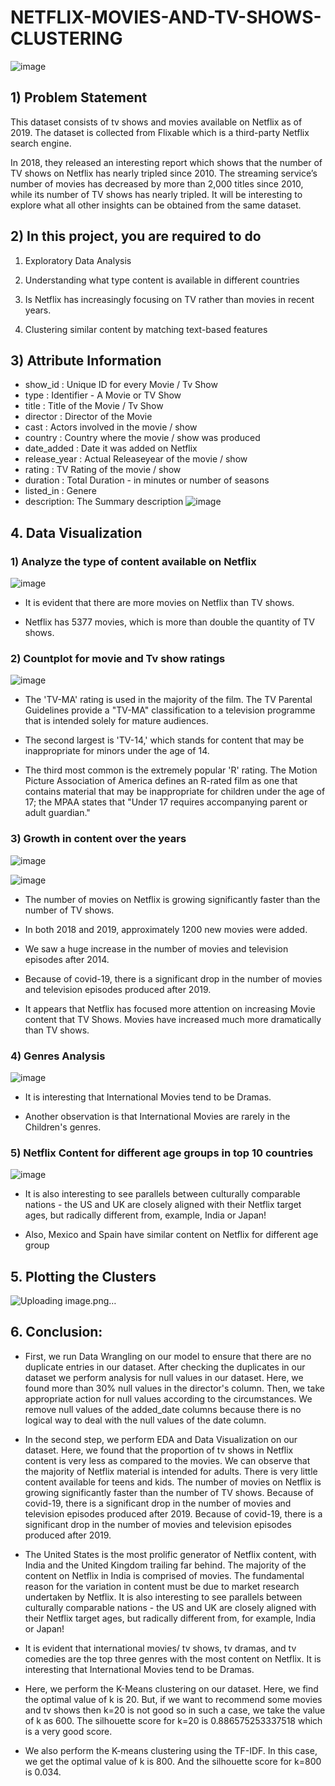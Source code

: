 # NETFLIX-MOVIES-AND-TV-SHOWS-CLUSTERING
![image](https://user-images.githubusercontent.com/85746056/156109575-107339ed-c1ed-4b3f-adc0-9c11d4f4ba7d.png)

## 1) Problem Statement
This dataset consists of tv shows and movies available on Netflix as of 2019. The dataset is collected from Flixable which is a third-party Netflix search engine.

In 2018, they released an interesting report which shows that the number of TV shows on Netflix has nearly tripled since 2010. The streaming service’s number of movies has decreased by more than 2,000 titles since 2010, while its number of TV shows has nearly tripled. It will be interesting to explore what all other insights can be obtained from the same dataset.

## 2) In this project, you are required to do
1) Exploratory Data Analysis

2) Understanding what type content is available in different countries

3) Is Netflix has increasingly focusing on TV rather than movies in recent years.

4) Clustering similar content by matching text-based features

## 3) Attribute Information
* show_id : Unique ID for every Movie / Tv Show
* type : Identifier - A Movie or TV Show
* title : Title of the Movie / Tv Show
* director : Director of the Movie
* cast : Actors involved in the movie / show
* country : Country where the movie / show was produced
* date_added : Date it was added on Netflix
* release_year : Actual Releaseyear of the movie / show
* rating : TV Rating of the movie / show
* duration : Total Duration - in minutes or number of seasons
* listed_in : Genere
* description: The Summary description
![image](https://user-images.githubusercontent.com/85746056/156109719-f4f1693f-0491-43a2-b273-9cbcf4947630.png)

## 4. Data Visualization
### 1) Analyze the type of content available on Netflix
![image](https://user-images.githubusercontent.com/85746056/156109750-dd5ce093-2ab0-4245-b69e-6fc10204ad85.png)
* It is evident that there are more movies on Netflix than TV shows.

* Netflix has 5377 movies, which is more than double the quantity of TV shows.

### 2) Countplot for movie and Tv show ratings
![image](https://user-images.githubusercontent.com/85746056/156109841-50ae2de6-fc9b-40e9-90d0-e9f2fea3d729.png)
* The 'TV-MA' rating is used in the majority of the film. The TV Parental Guidelines provide a "TV-MA" classification to a television programme that is intended solely for mature audiences.

* The second largest is 'TV-14,' which stands for content that may be inappropriate for minors under the age of 14.

* The third most common is the extremely popular 'R' rating. The Motion Picture Association of America defines an R-rated film as one that contains material that may be inappropriate for children under the age of 17; the MPAA states that "Under 17 requires accompanying parent or adult guardian."
### 3) Growth in content over the years
![image](https://user-images.githubusercontent.com/85746056/156109931-cdd0e375-dc09-4f25-bcef-c7d4bc7cba20.png)

![image](https://user-images.githubusercontent.com/85746056/156109952-3fa91b60-b7bd-451c-9e30-54b4c6e11a89.png)

* The number of movies on Netflix is growing significantly faster than the number of TV shows.

* In both 2018 and 2019, approximately 1200 new movies were added.

* We saw a huge increase in the number of movies and television episodes after 2014.

* Because of covid-19, there is a significant drop in the number of movies and television episodes produced after 2019.

* It appears that Netflix has focused more attention on increasing Movie content that TV Shows. Movies have increased much more dramatically than TV shows.
### 4) Genres Analysis
![image](https://user-images.githubusercontent.com/85746056/156110079-39b97791-91d4-4e53-9163-6ed240265961.png)
* It is interesting that International Movies tend to be Dramas.

* Another observation is that International Movies are rarely in the Children's genres.
### 5) Netflix Content for different age groups in top 10 countries
![image](https://user-images.githubusercontent.com/85746056/156110146-f8a036bc-7b77-4da4-9afb-49529aa900c0.png)
* It is also interesting to see parallels between culturally comparable nations - the US and UK are closely aligned with their Netflix target ages, but radically different from, example, India or Japan!

* Also, Mexico and Spain have similar content on Netflix for different age group
## 5. Plotting the Clusters
![Uploading image.png…]()


## 6. Conclusion:
* First, we run Data Wrangling on our model to ensure that there are no duplicate entries in our dataset. After checking the duplicates in our dataset we perform analysis for null values in our dataset. Here, we found more than 30% null values in the director's column. Then, we take appropriate action for null values according to the circumstances. We remove null values of the added_date columns because there is no logical way to deal with the null values of the date column.

* In the second step, we perform EDA and Data Visualization on our dataset. Here, we found that the proportion of tv shows in Netflix content is very less as compared to the movies. We can observe that the majority of Netflix material is intended for adults. There is very little content available for teens and kids. The number of movies on Netflix is growing significantly faster than the number of TV shows. Because of covid-19, there is a significant drop in the number of movies and television episodes produced after 2019. Because of covid-19, there is a significant drop in the number of movies and television episodes produced after 2019.

* The United States is the most prolific generator of Netflix content, with India and the United Kingdom trailing far behind. The majority of the content on Netflix in India is comprised of movies. The fundamental reason for the variation in content must be due to market research undertaken by Netflix. It is also interesting to see parallels between culturally comparable nations - the US and UK are closely aligned with their Netflix target ages, but radically different from, for example, India or Japan!

* It is evident that international movies/ tv shows, tv dramas, and tv comedies are the top three genres with the most content on Netflix. It is interesting that International Movies tend to be Dramas.

* Here, we perform the K-Means clustering on our dataset. Here, we find the optimal value of k is 20. But, if we want to recommend some movies and tv shows then k=20 is not good so in such a case, we take the value of k as 600. The silhouette score for k=20 is 0.886575253337518 which is a very good score.

* We also perform the K-means clustering using the TF-IDF. In this case, we get the optimal value of k is 800. And the silhouette score for k=800 is 0.034.
